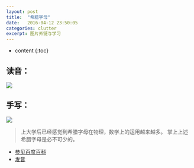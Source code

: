 ```yaml
---
layout: post
title:  "希腊字母"
date:   2016-04-12 23:50:05
categories: clutter
excerpt: 图片外链与学习
---
```


* content
{:toc}


## **读音**：
![](http://7xsplp.com2.z0.glb.clouddn.com/%E5%B8%8C%E8%85%8A%E5%AD%97%E6%AF%8D%E8%A1%A8.jpg)
## **手写**：
![](http://7xsplp.com2.z0.glb.clouddn.com/%E6%89%8B%E5%86%99%E5%B8%8C%E8%85%8A%E5%AD%97%E6%AF%8D.jpg)

 >上大学后已经感觉到希腊字母在物理，数学上的运用越来越多。
 >掌上上述希腊字母是必不可少的。
 
* [参见百度百科](http://baike.baidu.com/link?url=oAL-KIzLqceIL_H1jOPepOj122BqW3FnCSR3ceK8Lp5hKUfW-rgGzH3m9j9ywcxaigaN7D2g3PsRMaBixMbxN_)
* [发音](http://www.yinbiao1.com/post/xilazimubiao.html)